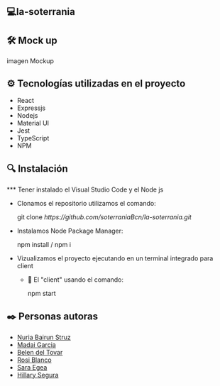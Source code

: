 ## 💻la-soterrania

## 🛠️ Mock up

 imagen Mockup

## ⚙️ Tecnologías utilizadas en el proyecto

<ul>
    <li>React</li>
    <li>Expressjs</li>
    <li>Nodejs</li>
    <li>Material UI</li>
    <li>Jest</li>
    <li>TypeScript</li>
    <li>NPM</li>
    
</ul>

## 🔍 Instalación

<p> *** Tener instalado el Visual Studio Code y el Node js</p>
    <ul>
        <li>Clonamos el repositorio utilizamos el comando:</li>
            <p>git clone <i>https://github.com/soterraniaBcn/la-soterrania.git</i></p> 
        <li>Instalamos Node Package Manager: </li> 
             <p>npm install / npm i</p>
        <li>Vizualizamos el proyecto ejecutando en un terminal integrado para client</li> 
            <ul> 
                <li>📂 El "client" usando el comando:</li> 
                    <p>npm start</p>
            </ul>
    </ul>

## ✒️ Personas autoras

<ul> 
    <li><a href="https://github.com/nuria-b">Nuria Bairun Struz</a></li> 
    <li><a href="https://github.com/madag7">Madai Garcia</a></li>
    <li><a href="https://github.com/Nedeltoga">Belen del Tovar</a></li>
    <li><a href="https://github.com/RoseB98">Rosi Blanco</a></li>
    <li><a href="https://github.com/Saracode13">Sara Egea</a></li>
    <li><a href="https://github.com/Laurawynter">Hillary Segura</a></li>
</ul> 
